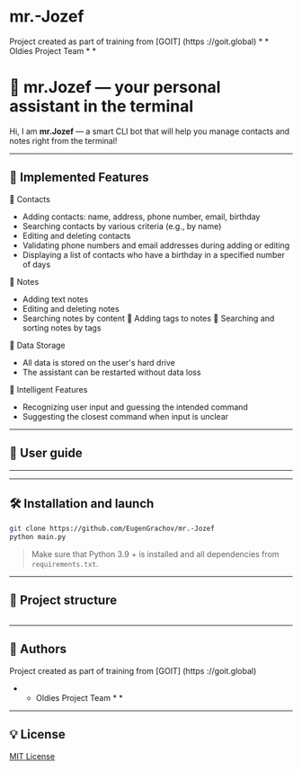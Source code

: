 # mr.-Jozef
Project created as part of training from [GOIT] (https ://goit.global) * * Oldies Project Team * *

# 🤖 mr.Jozef — your personal assistant in the terminal

Hi, I am **mr.Jozef** — a smart CLI bot that will help you manage contacts and notes right from the terminal!

---

## 🚀 Implemented Features
📇 Contacts
 - Adding contacts: name, address, phone number, email, birthday
 - Searching contacts by various criteria (e.g., by name)
 - Editing and deleting contacts
 - Validating phone numbers and email addresses during adding or editing
 - Displaying a list of contacts who have a birthday in a specified number of days

📝 Notes
  -  Adding text notes
  -  Editing and deleting notes
  -  Searching notes by content
 📌 Adding tags to notes
 🔎 Searching and sorting notes by tags

💾 Data Storage
  -  All data is stored on the user's hard drive
  -  The assistant can be restarted without data loss

🧠 Intelligent Features
  -  Recognizing user input and guessing the intended command
  -  Suggesting the closest command when input is unclear


---

## 📖 User guide

---

---

## 🛠️ Installation and launch

```bash
git clone https://github.com/EugenGrachov/mr.-Jozef
python main.py
```

> Make sure that Python 3.9 + is installed and all dependencies from `requirements.txt`.

---

## 📂 Project structure

```

```

---

## 👥 Authors

Project created as part of training from [GOIT] (https ://goit.global)
* * Oldies Project Team * *

---

## 💡 License

[MIT License](LICENSE)
